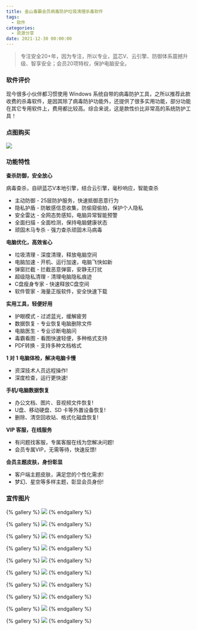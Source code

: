 ```yaml
---
title: 金山毒霸会员病毒防护垃圾清理杀毒软件
tags:
  - 软件
categories:
  - 资源分享
date: 2021-12-30 00:00:00
---
```


> 专注安全20+年，因为专注，所以专业，蓝芯V、云引擎、防御体系震撼升级、智享安全；会员20项特权，保护电脑安全。

<!-- more -->

### 软件评价

现今很多小伙伴都习惯使用 Windows 系统自带的病毒防护工具，之所以推荐此款收费的杀毒软件，是因其除了病毒防护功能外，还提供了很多实用功能，部分功能在其它专用软件上，费用都比较高。综合来说，这是款性价比非常高的系统防护工具！

### 点图购买

[![](https://cdn.dusays.com/2021/12/418-1.png)](https://r-g.io/9cswRv)

### 功能特性

**查杀防御，安全放心**

病毒查杀，自研蓝芯V本地引擎，结合云引擎，毫秒响应，智能查杀

* 主动防御 - 25层防护服务，快速抵御恶意行为
* 隐私护盾 - 防敏感信息收集，防偷窥偷拍，保护个人隐私
* 安全雷达 - 全网态势感知，电脑异常智能预警
* 全面扫描 - 全面检测，保持电脑健康状态
* 顽固木马专杀 - 强力查杀顽固木马病毒

**电脑优化，高效省心**

* 垃圾清理 - 深度清理，释放电脑空间
* 电脑加速 - 开机、运行加速，电脑飞快如新
* 弹窗拦截 - 拦截恶意弹窗，安静无打扰
* 超级隐私清理 - 清理电脑隐私痕迹
* C盘瘦身专家 - 快速释放C盘空间
* 软件管家 - 海量正版软件，安全快速下载

**实用工具，轻便好用**

* 护眼模式 - 过滤蓝光，缓解疲劳
* 数据恢复 - 专业恢复电脑删除文件
* 电脑医生 - 专业诊断电脑问
* 毒霸看图 - 看图快速轻便，多种格式支持
* PDF转换 - 支持多种文档格式

**1 对 1 电脑体检，解决电脑卡慢**

* 资深技术人员远程操作!
* 深度检查，运行更快速!

**手机/电脑数据恢复**

* 办公文档、图片、音视频文件恢复!
* U盘、移动硬盘、SD 卡等外置设备恢复!
* 删除、清空回收站、格式化磁盘恢复!

**VIP 客服，在线服务**

* 有问题找客服，专属客服在线为您解决问题!
* 会员专属VIP，无需等待，快速反馈!

**会员主题皮肤，身份彰显**

* 客户端主题皮肤，满足您的个性化需求!
* 梦幻、星空等多样主题，彰显会员身份!

### 宣传图片

{% gallery %}
![](https://cdn.dusays.com/2021/12/418-2.png)
{% endgallery %}

{% gallery %}
![](https://cdn.dusays.com/2021/12/418-3.png)
{% endgallery %}

{% gallery %}
![](https://cdn.dusays.com/2021/12/418-4.png)
{% endgallery %}

{% gallery %}
![](https://cdn.dusays.com/2021/12/418-5.png)
{% endgallery %}

{% gallery %}
![](https://cdn.dusays.com/2021/12/418-6.png)
{% endgallery %}

{% gallery %}
![](https://cdn.dusays.com/2021/12/418-7.png)
{% endgallery %}

{% gallery %}
![](https://cdn.dusays.com/2021/12/418-8.png)
{% endgallery %}

{% gallery %}
![](https://cdn.dusays.com/2021/12/418-9.png)
{% endgallery %}

{% gallery %}
![](https://cdn.dusays.com/2021/12/418-10.png)
{% endgallery %}

{% gallery %}
![](https://cdn.dusays.com/2021/12/418-11.png)
{% endgallery %}
